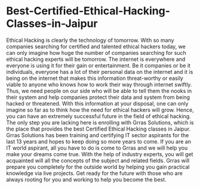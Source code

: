 # Best-Certified-Ethical-Hacking-Classes-in-Jaipur
Ethical Hacking is clearly the technology of tomorrow. With so many companies searching for certified and talented ethical hackers today, we can only imagine how huge the number of companies searching for such ethical hacking experts will be tomorrow. The internet is everywhere and everyone is using it for their gain or entertainment.  Be it companies or be it individuals, everyone has a lot of their personal data on the internet and it is being on the internet that makes this information threat-worthy or easily viable to anyone who knows how to work their way through internet swiftly. Thus, we need people on our side who will be able to tell them the nooks in their system and help companies protect their data and system from being hacked or threatened.  With this information at your disposal, one can only imagine so far as to think how the need for ethical hackers will grow. Hence, you can have an extremely successful future in the field of ethical hacking. The only step you are lacking here is enrolling with Grras Solutions, which is the place that provides the best Certified Ethical Hacking classes in Jaipur.  Grras Solutions has been training and certifying IT sector aspirants for the last 13 years and hopes to keep doing so more years to come. If you are an IT world aspirant, all you have to do is come to Grras and we will help you make your dreams come true. With the help of industry experts, you will get acquainted will all the concepts of the subject and related fields. Grras will prepare you completely for the outside world by helping you gain practical knowledge via live projects. Get ready for the future with those who are always rooting for you and working to help you become the best. 
